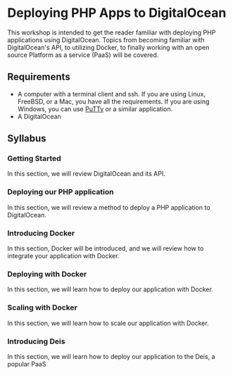 # Deploying PHP Apps to DigitalOcean

This workshop is intended to get the reader familiar with deploying PHP applications using DigitalOcean. Topics from becoming familiar with DigitalOcean's API, to utilizing Docker, to finally working with an open source Platform as a service (PaaS) will be covered.

## Requirements

* A computer with a terminal client and ssh. If you are using Linux, FreeBSD, or a Mac, you have all the requirements. If you are using Windows, you can use [PuTTy](http://www.chiark.greenend.org.uk/~sgtatham/putty/download.html) or a similar application.
* A DigitalOcean 

## Syllabus

### Getting Started

In this section, we will review DigitalOcean and its API. 

### Deploying our PHP application

In this section, we will review a method to deploy a PHP application to DigitalOcean.

### Introducing Docker

In this section, Docker will be introduced, and we will review how to integrate your application with Docker.

### Deploying with Docker

In this section, we will learn how to deploy our application with Docker. 

### Scaling with Docker

In this section, we will learn how to scale our application with Docker.

### Introducing Deis

In this section, we will learn how to deploy our application to the Deis, a popular PaaS
